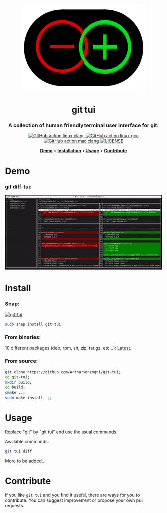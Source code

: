 <p align="center">
  <br><img src="logo.png" alt="git tui" /><br>
</p>

<h1 align="center">git tui</h1>

<h3 align="center">
  A collection of human friendly terminal user interface for git.
</h3>

<p align="center">
  <a href="https://github.com/ArthurSonzogni/git-tui/actions?workflow=linux-clang.yaml">
    <img src="https://github.com/ArthurSonzogni/git-tui/actions/workflows/linux-clang.yaml/badge.svg?branch=master" alt="GitHub action linux clang">
  </a>
  <a href="https://github.com/ArthurSonzogni/git-tui/actions?workflow=linux-gcc.yaml">
    <img src="https://github.com/ArthurSonzogni/git-tui/actions/workflows/linux-gcc.yaml/badge.svg?branch=master" alt="GitHub action linux gcc">
  </a>
  <a href="https://github.com/ArthurSonzogni/git-tui/actions?workflow=mac-clang.yaml">
    <img src="https://github.com/ArthurSonzogni/git-tui/actions/workflows/mac-clang.yaml/badge.svg?branch=master" alt="GitHub action mac clang">
  </a>
  <a href="https://github.com/ArthurSonzogni/git-tui/blob/master/LICENSE.md">
    <img src="https://img.shields.io/github/license/ArthurSonzogni/git-tui" alt="LICENSE">
  </a>
</p>

<p align="center">
  <a href="#demo"><b>Demo</b></a>&nbsp;&bull;
  <a href="#install"><b>Installation</b></a>&nbsp;&bull;
  <a href="#usage"><b>Usage</b></a>&nbsp;&bull;
  <a href="#contribute"><b>Contribute</b></a>
</p>

# Demo

### git diff-tui:
![Demo](./demo.gif)

# Install

### Snap:
[![git-tui](https://snapcraft.io/git-tui/badge.svg)](https://snapcraft.io/git-tui)
```bash
sudo snap install git-tui
```
### From binaries:

10 different packages (deb, rpm, sh, zip, tar.gz, etc...): [Latest](https://github.com/ArthurSonzogni/git-tui/releases/latest).

### From source:
```bash
git clone https://github.com/ArthurSonzogni/git-tui;
cd git-tui;
mkdir build;
cd build;
cmake ..;
sudo make install -j;
```
# Usage

Replace "git" by "git tui" and use the usual commands.

Available commands:
```bash
git tui diff
```

More to be added...

# Contribute

If you like `git tui` and you find it useful, there are ways for you to contribute. You can suggest improvement or propose your own pull requests.
